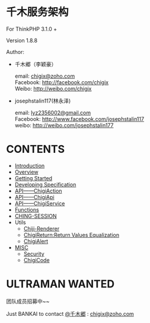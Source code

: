 千木服务架构
=======================

For ThinkPHP 3.1.0 +

Version 1.8.8

Author:   

* 千木郷（李颖豪）

	email: chigix@zoho.com		
	Facebook: http://facebook.com/chigix		
	Weibo: http://weibo.com/chigix		

* josephstalin117(林永泽)

	email: lyz2356002@gmail.com		
	Facebook: http://www.facebook.com/josephstalin117		
	weibo: http://weibo.com/josephstalin177		

# CONTENTS

- [Introduction](./docs/intro.md)
- [Overview](./docs/intro.md)
- [Getting Started](./docs/getting_started.md)
- [Developing Specification](./docs/developing_specification.md)
- [API——ChigiAction](./docs/api_chigiaction.md)
- [API——ChigiApi](./docs/api_chigiapi.md)
- [API——ChigiService](./docs/api_chigiservice.md)
- [Functions](./docs/functions.md)
- [CHING-SESSION](./docs/CHING_SESSION.md)
- Utils
	- [Chiji-Renderer](./docs/chiji_renderer.md)
	- [ChigiReturn:Return Values Equalization](./docs/util_chigireturn.md)
	- [ChigiAlert](./docs/util_chigialert.md)
- [MISC](./docs/misc.md)
	- [Security](./docs/misc.md#security)
	- [ChigiCode](./docs/misc.md#chigicode)

# ULTRAMAN WANTED

团队成员招募中~~

Just BANKAI to contact [@千木郷](http://weibo.com/chigix) : chigix@zoho.com
